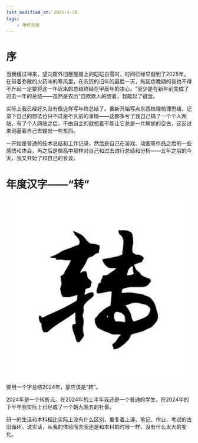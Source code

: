 ```yaml
---
last_modified_at: 2025-1-20
tags:
    - 年终总结
---
```

# 序

当我缓过神来，望向窗外旧屋屋檐上的皑皑白雪时，时间已经早就到了2025年。在带着弥散的火药味的寒风里，在农历的旧年的最后一天，拖延症晚期的我也不得不升起一定要将这一年迟来的总结终结在甲辰年的决心。“至少是在新年前完成了过去一年的总结——虽然是农历”自欺欺人的想着，我敲起了键盘。

实际上我已经好久没有像这样写年终总结了。重新开始写点东西梳理梳理思绪，记录下自己的想法也只不过是不久前的事情——这都多亏了我自己搞了一个个人网站。有了个人网站之后，不由自主的就想着不能让它总是一片尴尬的空白，这反过来倒逼着自己去输出一些东西。

一开始是普通的技术总结和工作记录，然后是自己在游戏、动画等作品之后的一些感悟和体会，再之后是像高中那样对自己和过去进行总结和分析——五年之后的今天，我又开始了和自己的长谈。

# 年度汉字——“转”

![](/assets/images/blog/2025-01-28%202344541-image.png)
要用一个字总结2024年，那应该是“转”。

2024年是一个转折点。在2024年的上半年我还是一个普通的学生，在2024年的下半年我实际上已经成了一个朝九晚五的社畜。

研一的生活和本科相比实际上没有什么区别，重复着上课、笔记、作业、考试的古旧循环。说实话，从我的体验而言我还是和本科的时候一样，没有什么太大的变化。

# 

